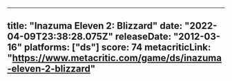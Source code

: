 
---
title: "Inazuma Eleven 2: Blizzard"
date: "2022-04-09T23:38:28.075Z"
releaseDate: "2012-03-16"
platforms: ["ds"]
score: 74
metacriticLink: "https://www.metacritic.com/game/ds/inazuma-eleven-2-blizzard"
---
